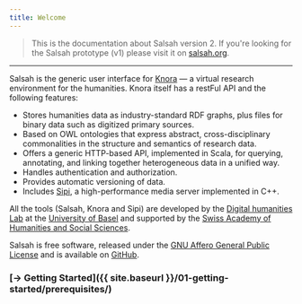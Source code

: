 ```yaml
---
title: Welcome
---
```


> This is the documentation about Salsah version 2. If you're looking for the Salsah prototype (v1) please visit it on [salsah.org](http://www.salsah.org).

---

Salsah is the generic user interface for [Knora](https://knora.org) &mdash; a virtual research environment for the humanities. Knora itself has a restFul API and the following features:

* Stores humanities data as industry-standard RDF graphs, plus files for binary data such as digitized primary sources.
* Based on OWL ontologies that express abstract, cross-disciplinary commonalities in the structure and semantics of research data.
* Offers a generic HTTP-based API, implemented in Scala, for querying, annotating, and linking together heterogeneous data in a unified way.
* Handles authentication and authorization.
* Provides automatic versioning of data.
* Includes [Sipi](http://www.sipi.io), a high-performance media server implemented in C++.

All the tools (Salsah, Knora and Sipi) are developed by the [Digital humanities Lab](https://dhlab.unibas.ch) at the [University of Basel](https://unibas.ch) and supported by the [Swiss Academy of Humanities and Social Sciences](httsp://www.sagw.ch).


Salsah is free software, released under the [GNU Affero General Public License](http://www.gnu.org/licenses/agpl-3.0.en.html) and is available on [GitHub](https://github.com/dhlab-basel/Salsah).


### [&rarr; Getting Started]({{ site.baseurl }}/01-getting-started/prerequisites/)

